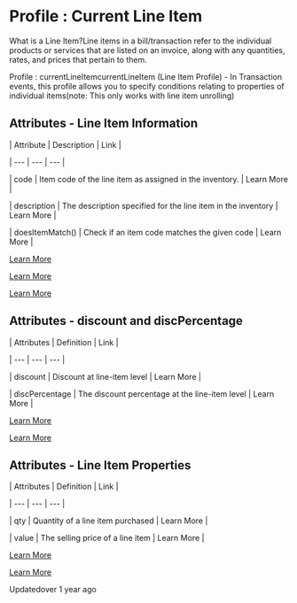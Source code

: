 # Profile : Current Line Item

What is a Line Item?Line items in a bill/transaction refer to the individual products or services that are listed on an invoice, along with any quantities, rates, and prices that pertain to them.

Profile : currentLineItemcurrentLineItem (Line Item Profile) - In Transaction events, this profile allows you to specify conditions relating to properties of individual items(note: This only works with line item unrolling)

## Attributes - Line Item Information

| Attribute | Description | Link |

| --- | --- | --- |

| code | Item code of the line item as assigned in the inventory. | Learn More |

| description | The description specified for the line item in the inventory | Learn More |

| doesItemMatch() | Check if an item code matches the given code | Learn More |



[Learn More](/docs/attribute-line-item-information#code)

[Learn More](/docs/attribute-line-item-information#description)

[Learn More](/docs/attribute-line-item-information#doesitemmatch)

## Attributes - discount and discPercentage

| Attributes | Definition | Link |

| --- | --- | --- |

| discount | Discount at line-item level | Learn More |

| discPercentage | The discount percentage at the line-item level | Learn More |



[Learn More](/docs/attribute-discount-1#discount)

[Learn More](/docs/attribute-discount-1#discpercentage-line-item-level-discount-percentage)

## Attributes - Line Item Properties

| Attributes | Definition | Link |

| --- | --- | --- |

| qty | Quantity of a line item purchased | Learn More |

| value | The selling price of a line item | Learn More |



[Learn More](/docs/attributes-line-item-properties#qty)

[Learn More](/docs/attributes-line-item-properties#value)

Updatedover 1 year ago